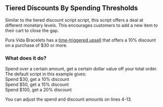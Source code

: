 ## Tiered Discounts By Spending Thresholds

Similar to the tiered discount script script, this script offers a deal at different monetary levels. This encourages customers to add a new item to their cart to close the gap.

Pura Vida Bracelets has a [time-triggered upsell](https://www.shopify.com/enterprise/black-friday-ecommerce-sales) that offers a 10% discount on a purchase of $30 or more.

### What does it do?
Spend over a certain amount, get a certain dollar value off your total order. The default script in this example gives:  
   Spend $30, get a 10% discount  
   Spend $50, get a 15% discount  
   Spend $100, get a 20% discount

You can adjust the spend and discount amounts on lines 4-13.
